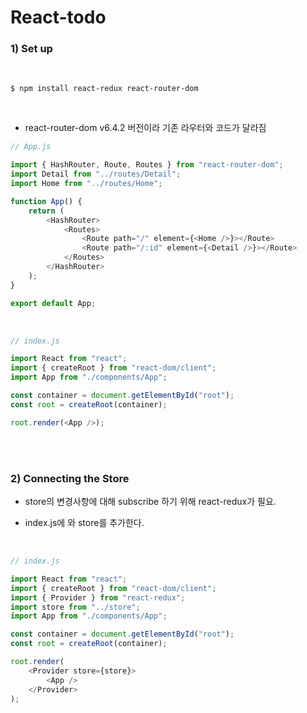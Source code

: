 # React-todo

### 1) Set up

<br>

```
$ npm install react-redux react-router-dom
```

<br>

-   react-router-dom v6.4.2 버전이라 기존 라우터와 코드가 달라짐

```javascript
// App.js

import { HashRouter, Route, Routes } from "react-router-dom";
import Detail from "../routes/Detail";
import Home from "../routes/Home";

function App() {
    return (
        <HashRouter>
            <Routes>
                <Route path="/" element={<Home />}></Route>
                <Route path="/:id" element={<Detail />}></Route>
            </Routes>
        </HashRouter>
    );
}

export default App;
```

<br>

```javascript
// index.js

import React from "react";
import { createRoot } from "react-dom/client";
import App from "./components/App";

const container = document.getElementById("root");
const root = createRoot(container);

root.render(<App />);
```

<br><br>

### 2) Connecting the Store

-   store의 변경사항에 대해 subscribe 하기 위해 react-redux가 필요.

-   index.js에 <Provider/> 와 store를 추가한다.

<br>

```javascript
// index.js

import React from "react";
import { createRoot } from "react-dom/client";
import { Provider } from "react-redux";
import store from "../store";
import App from "./components/App";

const container = document.getElementById("root");
const root = createRoot(container);

root.render(
    <Provider store={store}>
        <App />
    </Provider>
);
```
